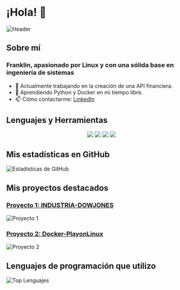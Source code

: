 # ¡Hola! 👋

![Header](https://media.giphy.com/media/xT9IgzoKnwFNmISR8I/giphy.gif)

## Sobre mí

### Franklin, apasionado por Linux y con una sólida base en ingeniería de sistemas

- 🔭 Actualmente trabajando en la creación de una API financiera.
- 🌱 Aprendiendo Python y Docker en mi tiempo libre.
- 📫 Cómo contactarme: [LinkedIn](https://www.linkedin.com/in/franklin-andres-rodriguez-193356270/)

## Lenguajes y Herramientas

<div align="center">
  <img src="https://img.shields.io/badge/-Python-3776AB?style=flat&logo=python&logoColor=white" />
  <img src="https://img.shields.io/badge/-Docker-2496ED?style=flat&logo=docker&logoColor=white" />
  <img src="https://img.shields.io/badge/-Linux-FCC624?style=flat&logo=linux&logoColor=black" />
  <img src="https://img.shields.io/badge/-GitHub-181717?style=flat&logo=github&logoColor=white" />
</div>

## Mis estadísticas en GitHub

![Estadísticas de GitHub](https://github-readme-stats.vercel.app/api?username=TuNombreDeUsuario&show_icons=true&theme=radical)

## Mis proyectos destacados

### [Proyecto 1: INDUSTRIA-DOWJONES](https://github.com/GrownLinux/INDUSTRIA-DOWJONES)
![Proyecto 1](https://github-readme-stats.vercel.app/api/pin/?username=GrownLinux&repo=INDUSTRIA-DOWJONES&theme=radical)

### [Proyecto 2: Docker-PlayonLinux](https://github.com/GrownLinux/Docker-PlayonLinux)
![Proyecto 2](https://github-readme-stats.vercel.app/api/pin/?username=GrownLinux&repo=Docker-PlayonLinux&theme=radical)

## Lenguajes de programación que utilizo

![Top Lenguajes](https://github-readme-stats.vercel.app/api/top-langs/?username=Franklin&layout=compact&theme=radical)


